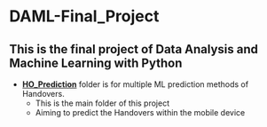 # DAML-Final_Project
## This is the final project of Data Analysis and Machine Learning with Python
- [**HO_Prediction**](https://github.com/Bai1026/WMN-LAB/tree/main/HO_Prediction) folder is for multiple ML prediction methods of Handovers.  
  - This is the main folder of this project
  - Aiming to predict the Handovers within the mobile device
